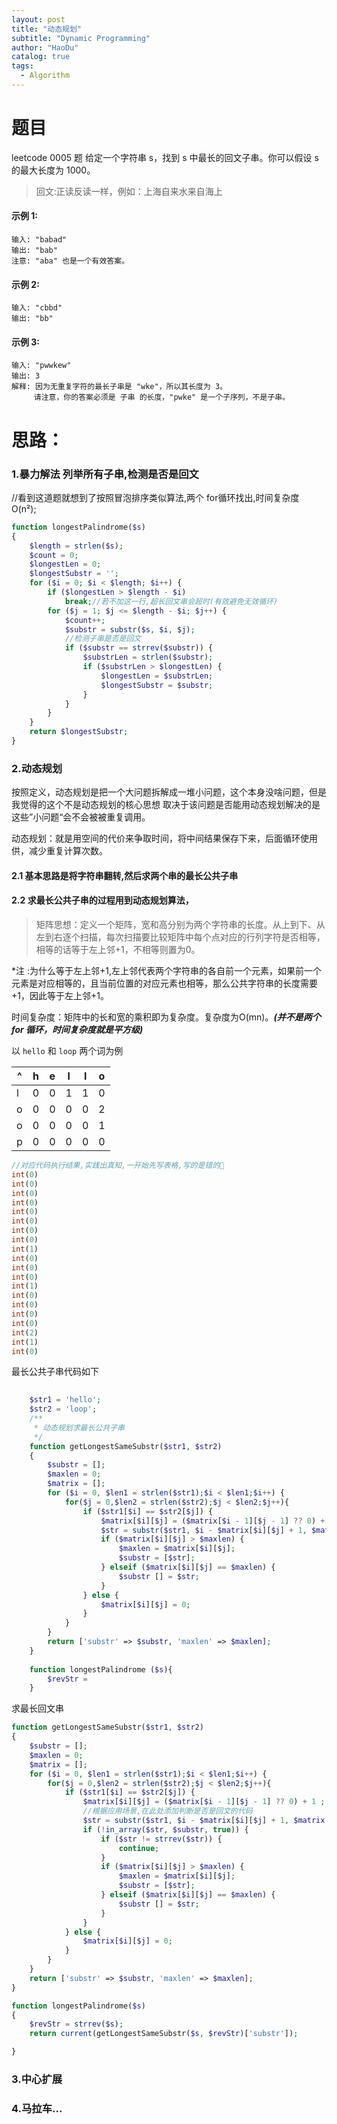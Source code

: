 ```yaml
---
layout: post
title: "动态规划"
subtitle: "Dynamic Programming"
author: "HaoDu"
catalog: true
tags:
  - Algorithm
---
```

# 题目
leetcode 0005 题
给定一个字符串 s，找到 s 中最长的回文子串。你可以假设 s 的最大长度为 1000。
> 回文:正读反读一样，例如：上海自来水来自海上

#### 示例 1:

```
输入: "babad"
输出: "bab"
注意: "aba" 也是一个有效答案。
```
#### 示例 2:

```
输入: "cbbd"
输出: "bb"
```
#### 示例 3:

```
输入: "pwwkew"
输出: 3
解释: 因为无重复字符的最长子串是 "wke"，所以其长度为 3。
     请注意，你的答案必须是 子串 的长度，"pwke" 是一个子序列，不是子串。
```

# 思路：
### 1.暴力解法 列举所有子串,检测是否是回文
          
//看到这道题就想到了按照冒泡排序类似算法,两个 for循环找出,时间复杂度 O(n²);

```php
function longestPalindrome($s)
{
    $length = strlen($s);
    $count = 0;
    $longestLen = 0;
    $longestSubstr = '';
    for ($i = 0; $i < $length; $i++) {
        if ($longestLen > $length - $i)
            break;//若不加这一行,超长回文串会超时(有效避免无效循环)
        for ($j = 1; $j <= $length - $i; $j++) {
            $count++;
            $substr = substr($s, $i, $j);
            //检测子串是否是回文
            if ($substr == strrev($substr)) {
                $substrLen = strlen($substr);
                if ($substrLen > $longestLen) {
                    $longestLen = $substrLen;
                    $longestSubstr = $substr;
                }
            }
        }
    }
    return $longestSubstr;
}
```
### 2.动态规划
按照定义，动态规划是把一个大问题拆解成一堆小问题，这个本身没啥问题，但是我觉得的这个不是动态规划的核心思想 取决于该问题是否能用动态规划解决的是这些”小问题“会不会被被重复调用。

动态规划：就是用空间的代价来争取时间，将中间结果保存下来，后面循环使用供，减少重复计算次数。

#### 2.1 基本思路是将字符串翻转,然后求两个串的最长公共子串
#### 2.2 求最长公共子串的过程用到动态规划算法，
>矩阵思想：定义一个矩阵，宽和高分别为两个字符串的长度。从上到下、从左到右逐个扫描，每次扫描要比较矩阵中每个点对应的行列字符是否相等， 相等的话等于左上邻+1，不相等则置为0。

*注 :为什么等于左上邻+1,左上邻代表两个字符串的各自前一个元素，如果前一个元素是对应相等的，且当前位置的对应元素也相等，那么公共字符串的长度需要+1，因此等于左上邻+1。
                            
时间复杂度：矩阵中的长和宽的乘积即为复杂度。复杂度为O(mn)。***(并不是两个 for 循环，时间复杂度就是平方级)***

以 `hello` 和 `loop` 两个词为例

^|h|e|l|l|o
---|---|---|---|---|---
l|0|0|1|1|0
o|0|0|0|0|2
o|0|0|0|0|1
p|0|0|0|0|0

```php
//对应代码执行结果,实践出真知,一开始先写表格,写的是错的👿
int(0)
int(0)
int(0)
int(0)
int(0)
int(0)
int(0)
int(0)
int(1)
int(0)
int(0)
int(0)
int(1)
int(0)
int(0)
int(0)
int(0)
int(2)
int(1)
int(0)
```

最长公共子串代码如下
```php
    
    $str1 = 'hello';
    $str2 = 'loop';
    /**
     * 动态规划求最长公共子串
     */
    function getLongestSameSubstr($str1, $str2)
    {
        $substr = [];
        $maxlen = 0;
        $matrix = [];
        for ($i = 0, $len1 = strlen($str1);$i < $len1;$i++) {
            for($j = 0,$len2 = strlen($str2);$j < $len2;$j++){
                if ($str1[$i] == $str2[$j]) {
                    $matrix[$i][$j] = ($matrix[$i - 1][$j - 1] ?? 0) + 1 ;
                    $str = substr($str1, $i - $matrix[$i][$j] + 1, $matrix[$i][$j]);
                    if ($matrix[$i][$j] > $maxlen) {
                        $maxlen = $matrix[$i][$j];
                        $substr = [$str];
                    } elseif ($matrix[$i][$j] == $maxlen) {
                        $substr [] = $str;
                    }
                } else {
                    $matrix[$i][$j] = 0;
                }
            }
        }
        return ['substr' => $substr, 'maxlen' => $maxlen];
    }
    
    function longestPalindrome ($s){
        $revStr =  
    }

```

求最长回文串
```php
function getLongestSameSubstr($str1, $str2)
{
    $substr = [];
    $maxlen = 0;
    $matrix = [];
    for ($i = 0, $len1 = strlen($str1);$i < $len1;$i++) {
        for($j = 0,$len2 = strlen($str2);$j < $len2;$j++){
            if ($str1[$i] == $str2[$j]) {
                $matrix[$i][$j] = ($matrix[$i - 1][$j - 1] ?? 0) + 1 ;
                //根据应用场景,在此处添加判断是否是回文的代码
                $str = substr($str1, $i - $matrix[$i][$j] + 1, $matrix[$i][$j]);
                if (!in_array($str, $substr, true)) {
                    if ($str != strrev($str)) {
                        continue;
                    }
                    if ($matrix[$i][$j] > $maxlen) {
                        $maxlen = $matrix[$i][$j];
                        $substr = [$str];
                    } elseif ($matrix[$i][$j] == $maxlen) {
                        $substr [] = $str;
                    }
                }
            } else {
                $matrix[$i][$j] = 0;
            }
        }
    }
    return ['substr' => $substr, 'maxlen' => $maxlen];
}

function longestPalindrome($s)
{
    $revStr = strrev($s);
    return current(getLongestSameSubstr($s, $revStr)['substr']);

}

```


### 3.中心扩展

### 4.马拉车...
